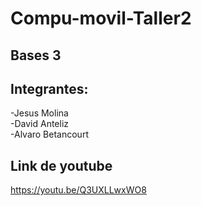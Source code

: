 # Compu-movil-Taller2
## Bases 3
## Integrantes:
-Jesus Molina <br>
-David Anteliz <br>
-Alvaro Betancourt <br>
## Link de youtube
https://youtu.be/Q3UXLLwxWO8
